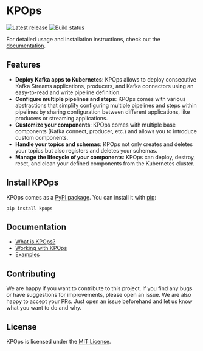 # KPOps

[![Latest release](https://img.shields.io/github/v/release/bakdata/kpops)](https://github.com/bakdata/kpops/releases/latest)
[![Build status](https://github.com/bakdata/kpops/actions/workflows/ci.yaml/badge.svg)](https://github.com/bakdata/kpops/actions/workflows/ci.yaml)

For detailed usage and installation instructions, check out
the [documentation](https://bakdata.github.io/kpops/latest).

## Features

- **Deploy Kafka apps to Kubernetes**: KPOps allows to deploy consecutive Kafka Streams applications, producers, and Kafka connectors using an easy-to-read and write pipeline definition. 
- **Configure multiple pipelines and steps**: KPOps comes with various abstractions that simplify configuring multiple pipelines and steps within pipelines by sharing configuration between different applications, like producers or streaming applications.
- **Customize your components**: KPOps comes with multiple base components (Kafka connect, producer, etc.) and allows you to introduce custom components.
- **Handle your topics and schemas**: KPOps not only creates and deletes your topics but also registers and deletes your schemas.
- **Manage the lifecycle of your components**: KPOps can deploy, destroy, reset, and clean your defined components from the Kubernetes cluster.

## Install KPOps

KPOps comes as a [PyPI package](https://pypi.org/project/kpops/). 
You can install it with [pip](https://github.com/pypa/pip):

```shell
pip install kpops
```

## Documentation

- [What is KPOps?](https://bakdata.github.io/kpops/latest/user)
- [Working with KPOps](https://bakdata.github.io/kpops/latest/user/getting-started/)
- [Examples](https://bakdata.github.io/kpops/latest/user/examples)

## Contributing

We are happy if you want to contribute to this project.
If you find any bugs or have suggestions for improvements, please open an issue.
We are also happy to accept your PRs.
Just open an issue beforehand and let us know what you want to do and why.

## License

KPOps is licensed under the [MIT License](https://github.com/bakdata/kpops/blob/main/LICENSE).
